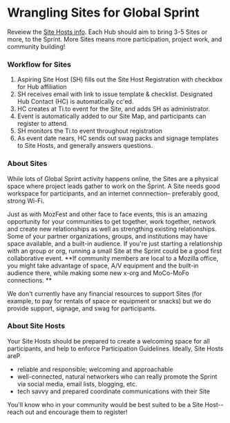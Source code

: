 # Wrangling Sites for Global Sprint

Reveiew the [Site Hosts info](https://mozilla.github.io/global-sprint/projects/).
Each Hub should aim to bring 3-5 Sites or more, to the Sprint. More Sites means more participation, project work, and community building!

### Workflow for Sites

1. Aspiring Site Host (SH) fills out the Site Host Registration with checkbox for Hub affiliation
2. SH receives email with link to issue template & checklist. Designated Hub Contact (HC) is automatically cc'ed.
3. HC creates at Ti.to event for the Site, and adds SH as administrator. 
4. Event is automatically added to our Site Map, and participants can register to attend. 
5. SH monitors the Ti.to event throughout registration
6. As event date nears, HC sends out swag packs and signage templates to Site Hosts, and generally answers questions.

### About Sites
While lots of Global Sprint activity happens online, the Sites are  a physical space where project leads gather to work on the Sprint. A Site needs good workspace for participants, and an internet connnection– preferably good, strong Wi-Fi.

Just as with MozFest and other face to face events, this is an amazing opportunity for your communities to get together, work together, network and create new relationships as well as strengthing existing relationships. Some of your partner organizations, groups, and institutions may have space available, and a built-in audience. If you're just starting a relationship with an group or org, running a small Site at the Sprint could be a good first collaborative event. **If community members are local to a Mozilla office, you might take advantage of space, A/V equipment and the built-in audience there, while making some new x-org and MoCo-MoFo connections. **

We don't currently have any financial resources to support Sites (for example, to pay for rentals of space or equipment or snacks) but we do provide support, signage, and swag for participants.

### About Site Hosts
Your Site Hosts should be prepared to create a welcoming space for all participants, and help to enforce Participation Guidelines. Ideally, Site Hosts areP

* reliable and responsible; welcoming and approachable
* well-connected, natural networkers who can really promote the Sprint via social media, email lists, blogging, etc. 
* tech savvy and prepared coordinate communications with their Site

You'll know who in your community would be best suited to be a Site Host-- reach out and encourage them to register!

